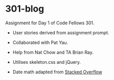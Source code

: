 # 301-blog

Assignment for Day 1 of Code Fellows 301.

* User stories derived from assignment prompt.

* Collaborated with Pat Yau.

* Help from Nat Chow and TA Brian Ray.

* Utilises skeleton.css and jQuery.

* Date math adapted from [Stacked Overflow](http://stackoverflow.com/questions/6108819/javascript-timestamp-to-relative-time-eg-2-seconds-ago-one-week-ago-etc-best)
